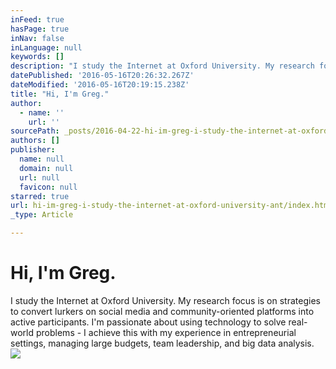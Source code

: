 ```yaml
---
inFeed: true
hasPage: true
inNav: false
inLanguage: null
keywords: []
description: "I study the Internet at Oxford University. My research focus is on strategies to convert lurkers on social media and community-oriented platforms into active participants. I'm passionate about using technology to solve real-world problems - I achieve this with my experience in entrepreneurial settings, managing large budgets, team leadership, and big data analysis."
datePublished: '2016-05-16T20:26:32.267Z'
dateModified: '2016-05-16T20:19:15.238Z'
title: "Hi, I'm Greg."
author:
  - name: ''
    url: ''
sourcePath: _posts/2016-04-22-hi-im-greg-i-study-the-internet-at-oxford-university-ant.md
authors: []
publisher:
  name: null
  domain: null
  url: null
  favicon: null
starred: true
url: hi-im-greg-i-study-the-internet-at-oxford-university-ant/index.html
_type: Article

---
```

# Hi, I'm Greg.

I study the Internet at Oxford University. My research focus is on strategies to convert lurkers on social media and community-oriented platforms into active participants. I'm passionate about using technology to solve real-world problems - I achieve this with my experience in entrepreneurial settings, managing large budgets, team leadership, and big data analysis.
![](https://the-grid-user-content.s3-us-west-2.amazonaws.com/17eeab7a-fc61-47b0-8302-7b7766893814.jpg)
